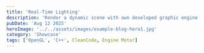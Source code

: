 ```yaml
---
title: 'Real-Time Lighting'
description: 'Render a dynamic scene with own developed graphic engine'
pubDate: 'Aug 12 2025'
heroImage: '../../assets/images/example-blog-hero1.jpg'
category: 'Showcase'
tags: ['OpenGL', 'C++', CleanCode, Engine Motor]
---
```





